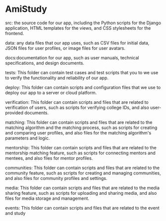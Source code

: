 # AmiStudy
src: the source code for our app, including the Python scripts for the Django application, HTML templates for the views, and CSS stylesheets for the frontend.

data: any data files that our app uses, such as CSV files for initial data, JSON files for user profiles, or image files for user avatars.

docs:documentation for our app, such as user manuals, technical specifications, and design documents.

tests: This folder can contain test cases and test scripts that you to we use to verify the functionality and reliability of our app.

deploy: This folder can contain scripts and configuration files that we use to deploy our app to a server or cloud platform.

verification: This folder can contain scripts and files that are related to verification of users, such as scripts for verifying college IDs, and also user-provided documents.

matching: This folder can contain scripts and files that are related to the matching algorithm and the matching process, such as scripts for creating and comparing user profiles, and also files for the matching algorithm's parameters and logic.

mentorship: This folder can contain scripts and files that are related to the mentorship matching feature, such as scripts for connecting mentors and mentees, and also files for mentor profiles.

communities: This folder can contain scripts and files that are related to the community feature, such as scripts for creating and managing communities, and also files for community profiles and settings.

media: This folder can contain scripts and files that are related to the media sharing feature, such as scripts for uploading and sharing media, and also files for media storage and management.

events: This folder can contain scripts and files that are related to the event and study